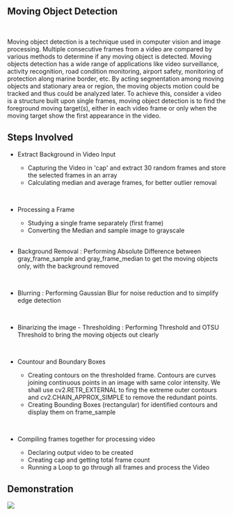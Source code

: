 ## Moving Object Detection
<br>

Moving object detection is a technique used in computer vision and image processing. Multiple consecutive frames from a video are compared by various methods to determine if any moving object is detected. Moving objects detection has a wide range of applications like video surveillance, activity recognition, road condition monitoring, airport safety, monitoring of protection along marine border, etc. By acting segmentation among moving objects and stationary area or region, the moving objects motion could be tracked and thus could be analyzed later. To achieve this, consider a video is a structure built upon single frames, moving object detection is to find the foreground moving target(s), either in each video frame or only when the moving target show the first appearance in the video.


## Steps Involved
- Extract Background in Video Input

    -  Capturing the Video in 'cap' and extract 30 random frames and store the selected frames in an array
    -  Calculating median and average frames, for better outlier removal
 <br>
 
- Processing a Frame
    -  Studying a single frame separately (first frame)
    -  Converting the Median and sample image to grayscale
  <br>
  
- Background Removal : Performing Absolute Difference between gray_frame_sample and gray_frame_median to get the moving objects only, with the background removed
 <br>
 
- Blurring : Performing Gaussian Blur for noise reduction and to simplify edge detection
 <br>
 
- Binarizing the image - Thresholding : Performing Threshold and OTSU Threshold to bring the moving objects out clearly
 <br>
 
- Countour and Boundary Boxes

    -  Creating contours on the thresholded frame. Contours are curves joining continuous points in an image with same color intensity. We shall use cv2.RETR_EXTERNAL to fing the extreme outer contours and cv2.CHAIN_APPROX_SIMPLE to remove the redundant points.
    -  Creating Bounding Boxes (rectangular) for identified contours and display them on frame_sample
 <br>
 
- Compiling frames together for processing video

    -  Declaring output video to be created
    -  Creating cap and getting total frame count
    -  Running a Loop to go through all frames and process the Video

## Demonstration
<a href="https://miro.medium.com/max/640/1*gJmQdjT3YcGCcZ2H1PK7SA.gif"> </a>
![](Media/Detect.gif)
